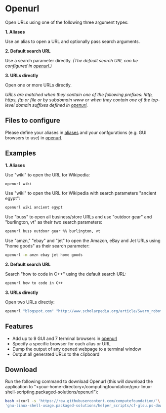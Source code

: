 
# Openurl

Open URLs using one of the following three argument types:

**1. Aliases**

Use an alias to open a URL and optionally pass search arguments.

**2. Default search URL**

Use a search parameter directly. *(The default search URL can be configured in [openurl](openurl).)*

**3. URLs directly**

Open one or more URLs directly.

*URLs are matched when they contain one of the following prefixes: http, https, ftp or file or by subdomain www or when they contain one of the top-level domain suffixes defined in [openurl](openurl).*

## Files to configure

Please define your aliases in [aliases](aliases) and your confgurations (e.g. GUI browsers to use) in [openurl](openurl).

## Examples

**1. Aliases**

Use "wiki" to open the URL for Wikipedia:

```bash
openurl wiki
```

Use "wiki" to open the URL for Wikipedia with search parameters "ancient egypt":

```bash
openurl wiki ancient egypt
```

Use "buss" to open all business/store URLs and use "outdoor gear" and "burlington, vt" as their two search parameters:

```bash
openurl buss outdoor gear %% burlington, vt
```

Use "amzn," "ebay" and "jet" to open the Amazon, eBay and Jet URLs using "home goods" as their search parameter:

```bash
openurl -m amzn ebay jet home goods
```

**2. Default search URL**

Search "how to code in C++" using the default search URL:

```bash
openurl how to code in C++
```

**3. URLs directly**

Open two URLs directly:

```bash
openurl "blogspot.com" "http://www.scholarpedia.org/article/Swarm_robotics"
```

## Features

* Add up to 9 GUI and 7 terminal browsers in [openurl](openurl)
* Specify a specific browser for each alias or URL
* Dump the output of any opened webpage to a terminal window
* Output all generated URLs to the clipboard

## Download

Run the following command to download Openurl (this will download the application to "\<your-home-directory>/computingfoundation/gnu-linux-shell-scripting.packaged-solutions/openurl"):

```bash
bash <(curl -s 'https://raw.githubusercontent.com/computefoundation/'\
'gnu-linux-shell-usage.packaged-solutions/helper_scripts/cf-glsu.ps-download-openurl.sh')
```

